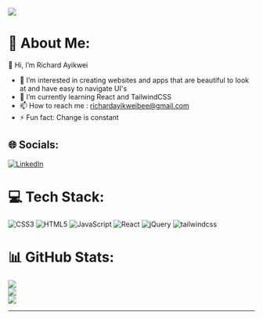 [![](https://visitcount.itsvg.in/api?id=richardayikwei&icon=0&color=0)](https://visitcount.itsvg.in)
# 💫 About Me:
<!-- Proudly created with GPRM ( https://gprm.itsvg.in ) --> 👋 Hi, I’m Richard Ayikwei
- 👀 I’m interested in creating websites and apps that are beautiful to look at and have easy to navigate UI's
- 🌱 I’m currently learning React and TailwindCSS
- 📫 How to reach me : richardayikweibee@gmail.com
- ⚡ Fun fact: Change is constant



## 🌐 Socials:
[![LinkedIn](https://img.shields.io/badge/LinkedIn-%230077B5.svg?logo=linkedin&logoColor=white)](https://linkedin.com/in/www.linkedin.com/in/richard-ayikwei-48b171112) 

# 💻 Tech Stack:
![CSS3](https://img.shields.io/badge/css3-%231572B6.svg?style=for-the-badge&logo=css3&logoColor=white) ![HTML5](https://img.shields.io/badge/html5-%23E34F26.svg?style=for-the-badge&logo=html5&logoColor=white) ![JavaScript](https://img.shields.io/badge/javascript-%23323330.svg?style=for-the-badge&logo=javascript&logoColor=%23F7DF1E) ![React](https://img.shields.io/badge/react-%2320232a.svg?style=for-the-badge&logo=react&logoColor=%2361DAFB) ![jQuery](https://img.shields.io/badge/jquery-%230769AD.svg?style=for-the-badge&logo=jquery&logoColor=white) ![tailwindcss](https://img.shields.io/badge/tailwindcss-%230769AD.svg?style=for-the-badge&logo=tailwindcss&logoColor=white)
# 📊 GitHub Stats:
![](https://github-readme-stats.vercel.app/api?username=richardayikwei&theme=dark&hide_border=false&include_all_commits=false&count_private=false)<br/>
![](https://github-readme-streak-stats.herokuapp.com/?user=richardayikwei&theme=dark&hide_border=false)<br/>
![](https://github-readme-stats.vercel.app/api/top-langs/?username=richardayikwei&theme=dark&hide_border=false&include_all_commits=false&count_private=false&layout=compact)

---


<!---
richardayikwei/richardayikwei is a ✨ special ✨ repository because its `README.md` (this file) appears on your GitHub profile.
You can click the Preview link to take a look at your changes.
--->
